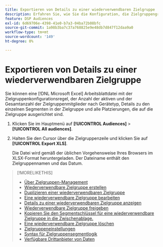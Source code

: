 ```yaml
---
title: Exportieren von Details zu einer wiederverwendbaren Zielgruppe
description: Erfahren Sie, wie Sie die Konfiguration, die Zielgruppengröße und zielgerichtete Platzierungen für eine wiederverwendbare Zielgruppe anzeigen.
feature: DSP Audiences
exl-id: 6d69706e-4398-41e0-b7a3-04ba72b08bfc
source-git-commit: 1a98b3ba7c37a768825e9e48db7d847f12daa9a0
workflow-type: tm+mt
source-wordcount: '149'
ht-degree: 0%

---
```


# Exportieren von Details zu einer wiederverwendbaren Zielgruppe

Sie können eine [!DNL Microsoft Excel] Arbeitsblattdatei mit der Zielgruppenkonfigurationsregel, der Anzahl der aktiven und der Gesamtanzahl der Zielgruppenmitglieder nach Gerätetyp, Details zu den einzelnen Segmenten in der Zielgruppe und alle Platzierungen, die auf die Zielgruppe ausgerichtet sind.

1. Klicken Sie im Hauptmenü auf **[!UICONTROL Audiences]** > **[!UICONTROL All audiences]**.

1. Halten Sie den Cursor über die Zielgruppenzeile und klicken Sie auf **[!UICONTROL Export XLS]**.

   Die Datei wird gemäß der üblichen Vorgehensweise Ihres Browsers im XLSX-Format heruntergeladen. Der Dateiname enthält den Zielgruppennamen und das Datum.

>[!MORELIKETHIS]
>
>* [Über Zielgruppen-Management](audience-about.md)
>* [Wiederverwendbare Zielgruppe erstellen](reusable-audience-create.md)
>* [Duplizieren einer wiederverwendbaren Zielgruppe](reusable-audience-duplicate.md)
>* [Eine wiederverwendbare Zielgruppe bearbeiten](reusable-audience-edit.md)
>* [Details zu einer wiederverwendbaren Zielgruppe anzeigen](reusable-audience-view-details.md)
>* [Wiederverwendbare Zielgruppe freigeben](reusable-audience-share.md)
>* [Kopieren Sie den Segmentschlüssel für eine wiederverwendbare Zielgruppe in die Zwischenablage.](reusable-audience-clipboard.md)
>* [Eine wiederverwendbare Zielgruppe löschen](reusable-audience-delete.md)
>* [Zielgruppeneinstellungen](audience-settings.md)
>* [Syntax für Zielgruppensegmentlogik](audience-segment-logic-syntax.md)
>* [Verfügbare Drittanbieter von Daten](third-party-data-providers.md)

